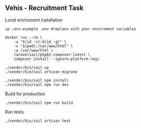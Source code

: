 ## Vehis - Recruitment Task

Local enviroment installation
```
cp .env.example .env #replace with your enviroment variables

docker run --rm \
    -u "$(id -u):$(id -g)" \
    -v "$(pwd):/var/www/html" \
    -w /var/www/html \
    laravelsail/php82-composer:latest \
    composer install --ignore-platform-reqs

./vendor/bin/sail up 
./vendor/bin/sail artisan migrate

./vendor/bin/sail npm install
./vendor/bin/sail npm run dev
```

Build for production
```
./vendor/bin/sail npm run build
```



Run tests
```
./vendor/bin/sail artisan test
```
